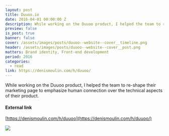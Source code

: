 ```yaml
---
layout: post
title: Duuoo.io
date: 2016-04-01 00:00:00 Z
description: While working on the Duuoo product, I helped the team to re-shape their marketing page to emphasize human connection over the technical aspects of their product.
preview: false
is_post: true
banner: false
cover: /assets/images/posts/duuoo--website--cover__timeline.png
header: /assets/images/posts/duuoo--website--cover__post.png
matters: Brand identity, Front-end development
period: 2016
categories:
  - read
link: https://denismoulin.com/h/duuoo/
---
```


While working on the Duuoo product, I helped the team to re-shape their marketing page to emphasize human connection over the technical aspects of their product.

#### External link

[https://denismoulin.com/h/duuoo](https://denismoulin.com/h/duuoo/)

![](../../assets/images/posts/duuoo--website--content--0.png)
